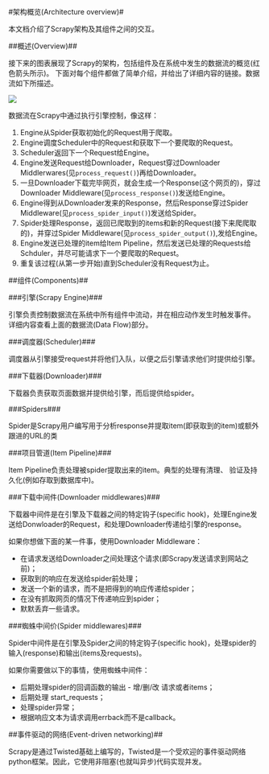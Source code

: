 #架构概览(Architecture overview)#

本文档介绍了Scrapy架构及其组件之间的交互。

##概述(Overview)##

接下来的图表展现了Scrapy的架构，包括组件及在系统中发生的数据流的概览(红色箭头所示)。 下面对每个组件都做了简单介绍，并给出了详细内容的链接。数据流如下所描述。

![](https://docs.scrapy.org/en/latest/_images/scrapy_architecture_02.png)

数据流在Scrapy中通过执行引擎控制，像这样：

  1. Engine从Spider获取初始化的Request用于爬取。
  2. Engine调度Scheduler中的Request和获取下一个要爬取的Request。
  3. Scheduler返回下一个Request给Engine。
  4. Engine发送Request给Downloader，Request穿过Downloader Middlerwares(见`process_request()`)再给Downloader。
  5. 一旦Downloader下载完毕网页，就会生成一个Response(这个网页的)，穿过Downloader Middleware(见`process_response()`)发送给Engine。
  6. Engine得到从Downloader发来的Response，然后Response穿过Spider Middleware(见`process_spider_input()`)发送给Spider。
  7. Spider处理Response，返回已爬取到的items和新的Request(接下来爬爬取的)，并穿过Spider Middleware(见`process_spider_output()`),发给Engine。
  8. Engine发送已处理的item给Item Pipeline，然后发送已处理的Requests给Schduler，并尽可能请求下一个要爬取的Request。
  9. 重复该过程(从第一步开始)直到Scheduler没有Request为止。


##组件(Components)##

###引擎(Scrapy Engine)###

引擎负责控制数据流在系统中所有组件中流动，并在相应动作发生时触发事件。 详细内容查看上面的数据流(Data Flow)部分。

###调度器(Scheduler)###

调度器从引擎接受request并将他们入队，以便之后引擎请求他们时提供给引擎。

###下载器(Downloader)###

下载器负责获取页面数据并提供给引擎，而后提供给spider。

###Spiders###

Spider是Scrapy用户编写用于分析response并提取item(即获取到的item)或额外跟进的URL的类

###项目管道(Item Pipeline)###

Item Pipeline负责处理被spider提取出来的item。典型的处理有清理、 验证及持久化(例如存取到数据库中)。


###下载中间件(Downloader middlewares)###

下载器中间件是在引擎及下载器之间的特定钩子(specific hook)，处理Engine发送给Donwloader的Request，和处理Downloader传递给引擎的response。

如果你想做下面的某一件事，使用Downloader Middleware：

  - 在请求发送给Downloader之间处理这个请求(即Scrapy发送请求到网站之前)；
  - 获取到的响应在发送给spider前处理；
  - 发送一个新的请求，而不是把得到的响应传递给spider；
  - 在没有抓取网页的情况下传递响应到spider；
  - 默默丢弃一些请求。

###蜘蛛中间价(Spider middlewares)###

Spider中间件是在引擎及Spider之间的特定钩子(specific hook)，处理spider的输入(response)和输出(items及requests)。

如果你需要做以下的事情，使用蜘蛛中间件：

  - 后期处理spider的回调函数的输出 - 增/删/改 请求或者items；
  - 后期处理 start_requests；
  - 处理spider异常；
  - 根据响应文本为请求调用errback而不是callback。

##事件驱动的网络(Event-driven networking)##

Scrapy是通过Twisted基础上编写的，Twisted是一个受欢迎的事件驱动网络python框架。因此，它使用非阻塞(也就叫异步)代码实现并发。

